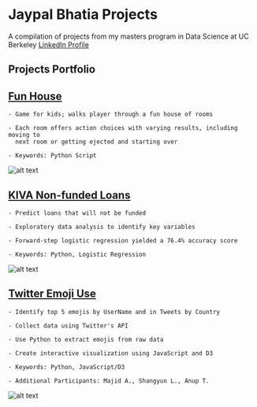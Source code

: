 # Jaypal Bhatia Projects
A compilation of projects from my masters program in Data Science at UC Berkeley
[LinkedIn Profile](https://www.linkedin.com/in/jaypal-bhatia/)

Projects Portfolio
----------------------------------------------------------------------------------------------------------------------

## [Fun House](https://github.com/krystent2/Data_Science_Examples/blob/master/Fun_House/FunHouseGame.py)

	- Game for kids; walks player through a fun house of rooms

	- Each room offers action choices with varying results, including moving to 
	  next room or getting ejected and starting over

	- Keywords: Python Script

![alt text](https://github.com/krystent2/Data_Science_Examples/blob/master/Fun_House/FunHouseViz.png)


## [KIVA Non-funded Loans](https://github.com/krystent2/Data_Science_Examples/tree/master/KIVA)

	- Predict loans that will not be funded

	- Exploratory data analysis to identify key variables

	- Forward-step logistic regression yielded a 76.4% accuracy score

	- Keywords: Python, Logistic Regression

![alt text](https://github.com/krystent2/Data_Science_Examples/blob/master/KIVA/Kiva.png)


## [Twitter Emoji Use](https://github.com/krystent2/Data_Science_Examples/tree/master/Emojis)

	- Identify top 5 emojis by UserName and in Tweets by Country

	- Collect data using Twitter's API

	- Use Python to extract emojis from raw data

	- Create interactive visualization using JavaScript and D3 

	- Keywords: Python, JavaScript/D3

	- Additional Participants: Majid A., Shangyun L., Anup T.

![alt text](https://github.com/krystent2/Data_Science_Examples/blob/master/Emojis/EmojiViz.png)
